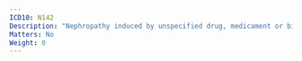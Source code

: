 ```yaml
---
ICD10: N142
Description: "Nephropathy induced by unspecified drug, medicament or biological substance"
Matters: No
Weight: 0
---
```


